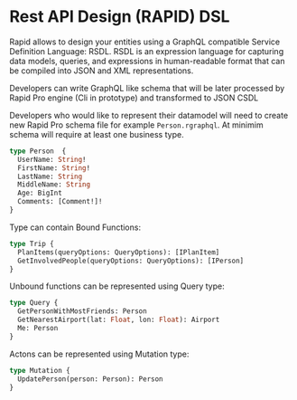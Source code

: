 # Rest API Design (RAPID) DSL

Rapid allows to design your entities using a GraphQL compatible Service Definition Language: RSDL.
RSDL is an expression language for capturing data models, queries, and expressions in human-readable format that can be compiled into JSON and XML representations.

Developers can write GraphQL like schema that will be later processed by Rapid Pro engine (Cli in prototype) and transformed to JSON CSDL

Developers who would like to represent their datamodel will need to create new 
Rapid Pro schema file for example `Person.rgraphql`. 
At minimim schema will require at least one business type.


```graphql
type Person  {
  UserName: String!
  FirstName: String!
  LastName: String
  MiddleName: String
  Age: BigInt
  Comments: [Comment!]!
}
```

Type can contain Bound Functions:

```graphql
type Trip {
  PlanItems(queryOptions: QueryOptions): [IPlanItem]
  GetInvolvedPeople(queryOptions: QueryOptions): [IPerson]
}
```

Unbound functions can be represented using Query type:

```graphql
type Query {
  GetPersonWithMostFriends: Person
  GetNearestAirport(lat: Float, lon: Float): Airport
  Me: Person
}
```

Actons can be represented using Mutation type:

```graphql
type Mutation {
  UpdatePerson(person: Person): Person
}
```
